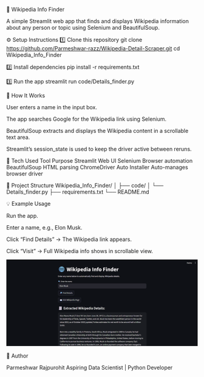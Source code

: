 🧠 Wikipedia Info Finder

A simple Streamlit web app that finds and displays Wikipedia information about any person or topic using Selenium and BeautifulSoup.

⚙️ Setup Instructions
1️⃣ Clone this repository
git clone https://github.com/Parmeshwar-razz/Wikipedia-Detail-Scraper.git
cd Wikipedia_Info_Finder

2️⃣ Install dependencies
pip install -r requirements.txt

3️⃣ Run the app
streamlit run code/Details_finder.py

🧩 How It Works

User enters a name in the input box.

The app searches Google for the Wikipedia link using Selenium.

BeautifulSoup extracts and displays the Wikipedia content in a scrollable text area.

Streamlit’s session_state is used to keep the driver active between reruns.

🧰 Tech Used
Tool	Purpose
Streamlit	Web UI
Selenium	Browser automation
BeautifulSoup	HTML parsing
ChromeDriver Auto Installer	Auto-manages browser driver

📁 Project Structure
Wikipedia_Info_Finder/
│
├── code/
│   └── Details_finder.py
├── requirements.txt
└── README.md

💡 Example Usage

Run the app.

Enter a name, e.g., Elon Musk.

Click “Find Details” → The Wikipedia link appears.

Click “Visit” → Full Wikipedia info shows in scrollable view.

![Wikipedia Info Finder Screenshot](Wikipedia%20details%20finder/Wikipedia%20Scraper.png)

🙋 Author

Parmeshwar Rajpurohit
Aspiring Data Scientist | Python Developer
